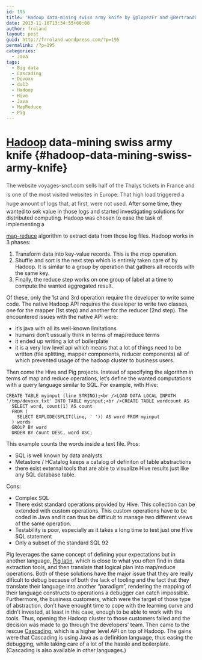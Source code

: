 ```yaml
---
id: 195
title: 'Hadoop data-mining swiss army knife by @plopezFr and @BertrandDechoux at #devoxx #DV13-HadoopCode'
date: 2013-11-16T13:34:55+00:00
author: froland
layout: post
guid: http://frroland.wordpress.com/?p=195
permalink: /?p=195
categories:
  - Java
tags:
  - Big data
  - Cascading
  - Devoxx
  - dv13
  - Hadoop
  - Hive
  - Java
  - MapReduce
  - Pig
---
```

# <a class="zem_slink" title="Hadoop" href="http://hadoop.apache.org/" target="_blank" rel="homepage">Hadoop</a> data-mining swiss army knife {#hadoop-data-mining-swiss-army-knife}

<span style="color:#444444;line-height:1.7;">The website voyages-sncf.com sells half of the Thalys tickets in France and is one of the most visited websites in Europe. That high load triggered a huge amount of logs that, at first, were not used.</span> After some time, they wanted to sek value in those logs and started investigating solutions for distributed computing. <!--more-->Hadoop was chosen to ease the task of implementing a 

<a class="zem_slink" title="MapReduce" href="http://en.wikipedia.org/wiki/MapReduce" target="_blank" rel="wikipedia">map-reduce</a> algorithm to extract data from those log files. Hadoop works in 3 phases:

  1. Transform data into key-value records. This is the _map_ operation.
  2. Shuffle and sort is the next step which is entirely taken care of by Hadoop. It is similar to a group by operation that gathers all records with the same key.
  3. Finally, the reduce step works on one group of label at a time to compute the wanted aggregated result.

Of these, only the 1st and 3rd operation require the developer to write some code. The native Hadoop API requires the developer to write two classes, one for the mapper (1st step) and another for the reducer (2nd step). The encountered issues with the native API were:

  * it&#8217;s java with all its well-known limitations
  * humans don&#8217;t ussually think in terms of map/reduce terms
  * it ended up writing a lot of boilerplate
  * it is a very low level api which means that a lot of things need to be written (file splitting, mapper components, reducer components) all of which prevented usage of the hadoop cluster to business users.

Then come the Hive and Pig projects. Instead of specifying the algorithm in terms of map and reduce operations, let&#8217;s define the wanted computations with a query language similar to SQL. For example, with Hive:

    CREATE TABLE myinput (line STRING);<br />LOAD DATA LOCAL INPATH '/tmp/devoxx.txt' INTO TABLE myinput;<br />CREATE TABLE wordcount AS
      SELECT word, count(1) AS count
      FROM (
        SELECT EXPLODE(SPLIT(line, ' ')) AS word FROM myinput
      ) words
      GROUP BY word
      ORDER BY count DESC, word ASC;

This example counts the words inside a text file. Pros:

  * SQL is well known by data analysts
  * Metastore / HCatalog keeps a catalog of definiton of table abstractions
  * there exist external tools that are able to visualize Hive results just like any SQL database table.

Cons:

  * Complex SQL
  * There exist standard operations provided by Hive. This collection can be extended with custom operations. This custom operations have to be coded in Java and it can thus be difficult to manage two different views of the same operation.
  * Testability is poor, especially as it takes a long time to test just one Hive SQL statement
  * Only a subset of the standard SQL 92

Pig leverages the same concept of defining your expectations but in another language, <a class="zem_slink" title="Pig (programming tool)" href="http://pig.apache.org/" target="_blank" rel="homepage">Pig latin</a>, which is close to what you often find in data extraction tools, and then translate that logical plan into map/reduce operations. Both of these solutions have the major issue that they are really dificult to debug because of both the lack of tooling and the fact that they translate their language into another &#8220;paradigm&#8221;, rendering the mapping of their language constructs to operations a debugger can catch impossible. Furthermore, the business customers, which were the target of those type of abstraction, don&#8217;t have enought time to cope with the learning curve and didn&#8217;t invested, at least in this case, enough to be able to work with the tools. Thus, opening the Hadoop cluster to those customers failed and the decision was made to go through the developers&#8217; team. Then came to the rescue <a class="zem_slink" title="Cascading" href="http://www.cascading.org/" target="_blank" rel="homepage">Cascading</a>, which is a higher level API on top of Hadoop. The gains were that Cascading is using Java as a definition language, thus easing the debugging, while taking care of a lot of the hassle and boilerplate. (Cascading is also available in other languages.)